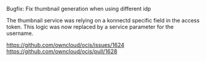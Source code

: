 Bugfix: Fix thumbnail generation when using different idp

The thumbnail service was relying on a konnectd specific field in the access token.
This logic was now replaced by a service parameter for the username.

https://github.com/owncloud/ocis/issues/1624
https://github.com/owncloud/ocis/pull/1628
